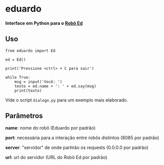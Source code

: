 # eduardo

#### Interface em Python para o [Robô Ed](http://www.ed.conpet.gov.br/br/converse.php)

## Uso

```
from eduardo import Ed

ed = Ed()

print('Pressione <ctrl> + C para sair')

while True:
    msg = input('Você: ')
    texto = ed.name + ': ' + ed.say(msg)
    print(texto)
```

Vide o script `dialogo.py` para um exemplo mais elaborado.

## Parâmetros

**name**: nome do robô (Eduardo por padrão)

**port**: necessária para a interação entre robôs distintos (8085 por padrão)

**server**: "servidor" de onde partirão os requests (0.0.0.0 por padrão)

**url**: url do servidor (URL do Robô Ed por padrão)
